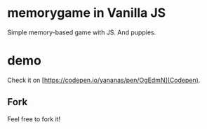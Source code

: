 # memorygame in Vanilla JS
Simple memory-based game with JS. And puppies.

# demo
Check it on [https://codepen.io/yananas/pen/OgEdmN](Codepen).

## Fork
Feel free to fork it!




